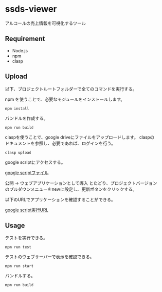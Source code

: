 ssds-viewer
====

アルコールの売上情報を可視化するツール

## Requirement

  * Node.js
  * npm
  * clasp

## Upload

以下、プロジェクトルートフォルダーで全てのコマンドを実行する。

npm を使うことで、必要なモジュールをインストールします。

```
npm install
```

バンドルを作成する。

```
npm run build
```

claspを使うことで、google driveにファイルをアップロードします。
claspのドキュメントを参照し、必要であれば、ログインを行う。

```
clasp upload
```

google scriptにアクセスする。

[google scriptファイル](https://script.google.com/a/axisplan.com/d/131cL_NO4fdX67J1fib4mGSOqwhZaavsPq2c113wZ0PD9dBLP0Esyy8qE/edit?usp=drive_web)

公開 -> ウェブアプリケーションとして導入 とたどり、プロジェクトバージョンのプルダウンメニューをnewに設定し、更新ボタンをクリックする。

以下のURLでアプリケーションを確認することができる。

[google script実行URL](https://script.google.com/macros/s/AKfycbznVmC_VGiqK5yWjPdFNEvJV-9OlushBijGtHXHoI-061Mk_bsj/exec)

## Usage

テストを実行できる。

```
npm run test
```

テストのウェブサーバーで表示を確認できる。

```
npm run start
```

バンドルする。

```
npm run build
```
